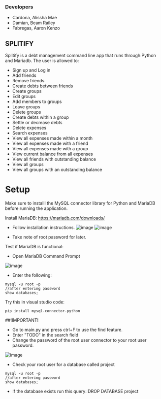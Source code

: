 ### Developers

- Cardona, Alissha Mae
- Damian, Beam Railey
- Fabregas, Aaron Kenzo

## SPLITIFY

Splitify is a debt management command line app that runs through Python and Mariadb. The user is allowed to:

- Sign up and Log in
- Add friends
- Remove friends
- Create debts between friends
- Create groups
- Edit groups
- Add members to groups
- Leave groups
- Delete groups
- Create debts within a group
- Settle or decrease debts
- Delete expenses
- Search expenses
- View all expenses made within a month
- View all expenses made with a friend
- View all expenses made with a group
- View current balance from all expenses
- View all friends with outstanding balance
- View all groups
- View all groups with an outstanding balance

# Setup

Make sure to installl the MySQL connector library for Python and MariaDB before running the application.

Install MariaDB: https://mariadb.com/downloads/
- Follow installation instructions.
![image](https://github.com/user-attachments/assets/1b3ed85d-c222-40ea-beb1-f5bc7e89a0a1)
![image](https://github.com/user-attachments/assets/262b952d-88da-41e9-8301-5e15786a23b5)

- Take note of root password for later.


Test if MariaDB is functional:
- Open MariaDB Command Prompt

![image](https://github.com/user-attachments/assets/39b8c3dd-6b06-49af-bcf8-d49898577713)


- Enter the following:
```
mysql -u root -p
//after entering password
show databases;
```


Try this in visual studio code:
```
pip install mysql-connector-python
```


##!IMPORTANT!

- Go to main.py and press ctrl+F to use the find feature.
- Enter "TODO" in the search field
- Change the password of the root user connector to your root user password.

![image](https://github.com/user-attachments/assets/88a551ee-ad3f-47eb-b572-2bd0140c44d6)

- Check your root user for a database called project
```
mysql -u root -p
//after entering password
show databases;
```
- If the database exists run this query: DROP DATABASE project
